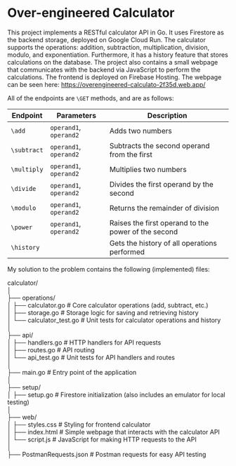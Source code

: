 # Over-engineered Calculator


This project implements a RESTful calculator API in Go. It uses Firestore as the backend storage, deployed on Google Cloud Run. 
The calculator supports the operations: addition, subtraction, multiplication, division, modulo, and exponentiation. Furthermore, it has a history feature that stores calculations on the database.
The project also contains a small webpage that communicates with the backend via JavaScript to perform the calculations. The frontend is deployed on Firebase Hosting. The webpage can be seen here: https://overengineered-calculato-2f35d.web.app/ 

All of the endpoints are `\GET` methods, and are as follows:


| Endpoint      | Parameters             | Description                                   |
| ------------- | ---------------------- | --------------------------------------------- |
| `\add`        | `operand1`, `operand2` | Adds two numbers                              |
| `\subtract`   | `operand1`, `operand2` | Subtracts the second operand from the first   |
| `\multiply`   | `operand1`, `operand2` | Multiplies two numbers                        |
| `\divide`     | `operand1`, `operand2` | Divides the first operand by the second       |
| `\modulo`     | `operand1`, `operand2` | Returns the remainder of division             |
| `\power`      | `operand1`, `operand2` | Raises the first operand to the power of the second |
| `\history`    |                        | Gets the history of all operations performed  |

My solution to the problem contains the following (implemented) files:


calculator/  
│  
├── operations/  
│   ├── calculator.go              # Core calculator operations (add, subtract, etc.)  
│   ├── storage.go                 # Storage logic for saving and retrieving history  
│   └── calculator_test.go         # Unit tests for calculator operations and history  
│  
├── api/  
│   ├── handlers.go                # HTTP handlers for API requests  
│   ├── routes.go                  # API routing  
│   └── api_test.go                # Unit tests for API handlers and routes  
│  
├── main.go                        # Entry point of the application  
│  
├── setup/  
│   ├── setup.go                   # Firestore initialization (also includes an emulator for local testing)  
│  
├── web/  
│   ├── styles.css                 # Styling for frontend calculator  
│   ├── index.html                 # Simple webpage that interacts with the calculator API  
│   └── script.js                  # JavaScript for making HTTP requests to the API  
│  
├── PostmanRequests.json           # Postman requests for easy API testing  





